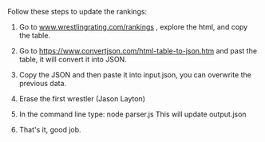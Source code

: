 Follow these steps to update the rankings:

1. Go to www.wrestlingrating.com/rankings , explore the html, and copy the table.

2. Go to https://www.convertjson.com/html-table-to-json.htm and past the table, it will convert it into JSON.

3. Copy the JSON and then paste it into input.json, you can overwrite the previous data.

4. Erase the first wrestler (Jason Layton)

5. In the command line type: node parser.js This will update output.json

6. That's it, good job.
